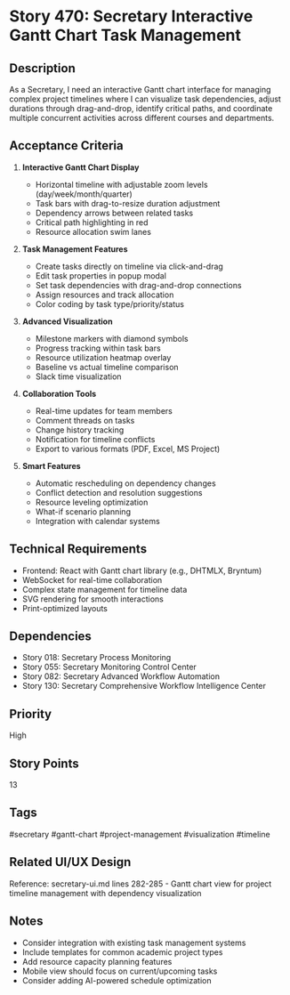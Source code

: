 # Story 470: Secretary Interactive Gantt Chart Task Management

## Description
As a Secretary, I need an interactive Gantt chart interface for managing complex project timelines where I can visualize task dependencies, adjust durations through drag-and-drop, identify critical paths, and coordinate multiple concurrent activities across different courses and departments.

## Acceptance Criteria
1. **Interactive Gantt Chart Display**
   - Horizontal timeline with adjustable zoom levels (day/week/month/quarter)
   - Task bars with drag-to-resize duration adjustment
   - Dependency arrows between related tasks
   - Critical path highlighting in red
   - Resource allocation swim lanes

2. **Task Management Features**
   - Create tasks directly on timeline via click-and-drag
   - Edit task properties in popup modal
   - Set task dependencies with drag-and-drop connections
   - Assign resources and track allocation
   - Color coding by task type/priority/status

3. **Advanced Visualization**
   - Milestone markers with diamond symbols
   - Progress tracking within task bars
   - Resource utilization heatmap overlay
   - Baseline vs actual timeline comparison
   - Slack time visualization

4. **Collaboration Tools**
   - Real-time updates for team members
   - Comment threads on tasks
   - Change history tracking
   - Notification for timeline conflicts
   - Export to various formats (PDF, Excel, MS Project)

5. **Smart Features**
   - Automatic rescheduling on dependency changes
   - Conflict detection and resolution suggestions
   - Resource leveling optimization
   - What-if scenario planning
   - Integration with calendar systems

## Technical Requirements
- Frontend: React with Gantt chart library (e.g., DHTMLX, Bryntum)
- WebSocket for real-time collaboration
- Complex state management for timeline data
- SVG rendering for smooth interactions
- Print-optimized layouts

## Dependencies
- Story 018: Secretary Process Monitoring
- Story 055: Secretary Monitoring Control Center
- Story 082: Secretary Advanced Workflow Automation
- Story 130: Secretary Comprehensive Workflow Intelligence Center

## Priority
High

## Story Points
13

## Tags
#secretary #gantt-chart #project-management #visualization #timeline

## Related UI/UX Design
Reference: secretary-ui.md lines 282-285 - Gantt chart view for project timeline management with dependency visualization

## Notes
- Consider integration with existing task management systems
- Include templates for common academic project types
- Add resource capacity planning features
- Mobile view should focus on current/upcoming tasks
- Consider adding AI-powered schedule optimization